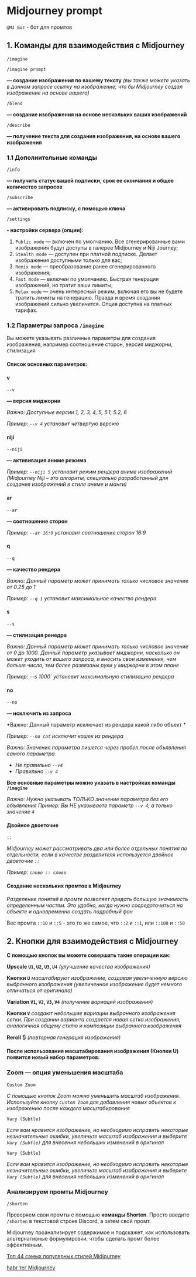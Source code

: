 # Midjourney prompt

`@MJ Бот` - бот для промтов


## 1. Команды для взаимодействия с Midjourney

`/imagine`

`/imagine prompt`

**— создание изображения по вашему тексту**
*(вы также можете указать в данном запросе ссылку на изображение, что бы Midjourney создал изображение на основе вашего)*

`/blend`

**— создание изображения на основе нескольких ваших изображений**

`/describe`

 **— получение текста для создания изображения, на основе вашего изображения**


### 1.1 Дополнительные команды

`/info`
 
**— получить статус вашей подписки, срок ее окончания и общее количество запросов**

`/subscribe` 

**— активировать подписку, с помощью ключа**`

`/settings`

**- настройки сервера (опции):**

1. `Public mode` — включен по умолчанию. Все сгенерированные вами изображения будут доступы в галерее Midjourney и Niji Journey;
2. `Stealth mode` — доступен при платной подписке. Делает изображения доступными только для вас;
3. `Remix mode` — преобразование ранее сгенерированного изображения;
4. `Fast mode` — включен по умолчанию. Быстрая генерация изображений, но тратит ваши лимиты;
5. `Relax mode` — очень интересный режим, включая его вы не будете тратить лимиты на генерацию. Правда и время создания изображений сильно увеличится. Опция доступна на платных тарифах.



### 1.2 Параметры запроса `/imagine`
 
Вы можете указывать различные параметры для создания изображения, например соотношение сторон, версия миджорни, стилизация

#### Список основных параметров:

#### v

`--v` 

**— версия миджорни**

*Важно: Доступные версии 1, 2, 3, 4, 5, 5.1, 5.2, 6*

*Пример: `--v 4` установит четвертую версию*

#### niji

`--niji`

**— актививация аниме режима**

*Пример: `--niji 5` установит режим рендера аниме изображений (Midjourney Niji – это алгоритм, специально разработанный для создания изображений в стиле аниме и манги)* 

#### ar

`--ar`

**— соотношение сторон**

*Пример: `--ar 16:9` установит соотношение сторон 16:9*

#### q

`--q`

**— качество рендера**

*Важно: Данный параметр может принимать только числовое значение от 0.25 до 1*

*Пример: `--q 1` установит максимальное качество рендера*

#### s

`--s`

**— стилизация ренедра**

*Важно: Данный параметр может принимать только числовое значение от 0 до 1000. Данный параметр указывает миджорни, насколько он может уходить от вашего запроса, и вносить свои изменения, чем больше число, тем более развязаны руки у миджорни в этом плане*

*Пример: --s 1000` установит максимальную стилизацию рендера*

#### no 

`--no`

**— исключить из запроса**

*Важно: Данный параметр исключает из рендера какой либо объект *

*Пример: `--no cat` исключит кошек из рендера*

*Важно: Значения параметра пишется через пробел после объявления самого параметра*
- *Не правильно `--v4`*
- *Правильно `--v 4`*
 
**Все основные параметры можно указать в настройках команды `/imagine`**

*Важно: Нужно указывать ТОЛЬКО значение параметра без его объявления*
*Пример: Вы НЕ указываете параметр `--v 4`, а только значение `4`*

#### Двойное двоеточие

`::`

*Midjourney может рассматривать два или более отдельных понятия по отдельности, если 
в качестве разделителя используется двойное двоеточие `::`*

*Пример: `слово :: слово`*

#### Cоздание нескольких промтов в Midjourney

*Разделение понятий в промте позволяет придать большую значимость определенным частям. Это удобно, 
когда нужно сосредоточиться на объекте и одновременно создать подробный фон*

Вес промта `::10` и `::5` - это то же самое, что `::2` и `::1`, или `::100` и `::50`



## 2. Кнопки для взаимодействия с Midjourney

**С помощью кнопок вы можете совершать такие операции как:**

**Upscale `U1`, `U2`, `U3`, `U4`** *(улучшение качества изображения)*

**Кнопки `U`** *масштабируют изображение, создавая увеличенную версию выбранного изображения (увеличенное изображение 
будет немного отличаться от оригинала)*

**Variation `V1`, `V2`, `V3`, `V4`** *(получение вариаций изображения)*

**Кнопки `V`** *создают небольшие вариации выбранного изображения сетки. При создании варианта создается новая 
сетка изображения, аналогичная общему стилю и композиции выбранного изображения*

**Reroll 🔃** *(повторная генерация изображения)*

**После использования масштабирования изображения (Кнопки U) появится новый набор параметров:**


### Zoom — опция уменьшения масштаба

`Custom Zoom`

*С помощью кнопок Zoom можно уменьшить масштаб изображения. Используйте кнопку `Custom Zoom` для добавления новых объектов к изображению после каждого масштабирования*

`Vary (Subtle)`

*Если вам нравится изображение, но необходимо исправить некоторые незначительные ошибки, увеличьте масштаб изображения и выберите `Vary (Subtle)` для внесения небольших изменений в оригинал*

`Vary (Subtle)`

*Если вам нравится изображение, но необходимо исправить некоторые незначительные ошибки, увеличьте масштаб изображения и выберите `Vary (Subtle)` для внесения небольших изменений в оригинал*



### Анализируем промты Midjourney

`/shorten`

Проверяем свои промты с помощью **команды Shorten**. Просто введите `/shorten` в текстовой строке Discord, а затем свой промт.

Midjourney проанализирует содержимое и подскажет, как использовать альтернативные формулировки, чтобы сделать промт более эффективным.






[Топ 44 самых популярных стилей Midjourney](https://telegra.ph/Top-44-samyh-populyarnyh-stilej-Midjourney-04-10)

[habr тег Midjourney](https://habr.com/ru/search/?target_type=posts&order=relevance&q=%5Bmidjourney%5D)
